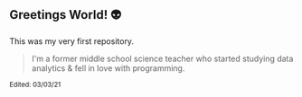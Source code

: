 ## Greetings World! 👽
This was my very first repository.

>I'm a former middle school science teacher who started studying data analytics & fell in love with programming. 

<sub>Edited: 03/03/21</sub>
